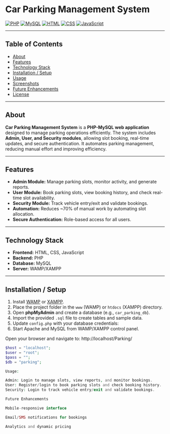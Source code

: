 # Car Parking Management System

[![PHP](https://img.shields.io/badge/PHP-7.4-blue)](https://www.php.net/) 
[![MySQL](https://img.shields.io/badge/MySQL-8.0-green)](https://www.mysql.com/) 
[![HTML](https://img.shields.io/badge/HTML5-orange)](https://developer.mozilla.org/en-US/docs/Web/HTML) 
[![CSS](https://img.shields.io/badge/CSS3-blueviolet)](https://developer.mozilla.org/en-US/docs/Web/CSS)
[![JavaScript](https://img.shields.io/badge/JavaScript-yellowgreen)](https://developer.mozilla.org/en-US/docs/Web/JavaScript)

---

## Table of Contents
- [About](#about)  
- [Features](#features)  
- [Technology Stack](#technology-stack)  
- [Installation / Setup](#installation--setup)  
- [Usage](#usage)  
- [Screenshots](#screenshots)  
- [Future Enhancements](#future-enhancements)  
- [License](#license)  

---

## About
**Car Parking Management System** is a **PHP-MySQL web application** designed to manage parking operations efficiently. The system includes **Admin, User, and Security modules**, allowing slot booking, real-time updates, and secure authentication. It automates parking management, reducing manual effort and improving efficiency.

---

## Features
- **Admin Module:** Manage parking slots, monitor activity, and generate reports.  
- **User Module:** Book parking slots, view booking history, and check real-time slot availability.  
- **Security Module:** Track vehicle entry/exit and validate bookings.  
- **Automation:** Reduces ~70% of manual work by automating slot allocation.  
- **Secure Authentication:** Role-based access for all users.  

---

## Technology Stack
- **Frontend:** HTML, CSS, JavaScript  
- **Backend:** PHP  
- **Database:** MySQL  
- **Server:** WAMP/XAMPP  

---

## Installation / Setup
1. Install [WAMP](https://www.wampserver.com/) or [XAMPP](https://www.apachefriends.org/).  
2. Place the project folder in the `www` (WAMP) or `htdocs` (XAMPP) directory.  
3. Open **phpMyAdmin** and create a database (e.g., `car_parking_db`).  
4. Import the provided `.sql` file to create tables and sample data.  
5. Update `config.php` with your database credentials:
6. Start Apache and MySQL from WAMP/XAMPP control panel.

Open your browser and navigate to:
http://localhost/Parking/

   ```php
   $host = "localhost";
   $user = "root";
   $pass = "";
   $db = "parking";

Usage:

Admin: Login to manage slots, view reports, and monitor bookings.
User: Register/login to book parking slots and check booking history.
Security: Login to track vehicle entry/exit and validate bookings.

Future Enhancements

Mobile-responsive interface

Email/SMS notifications for bookings

Analytics and dynamic pricing


